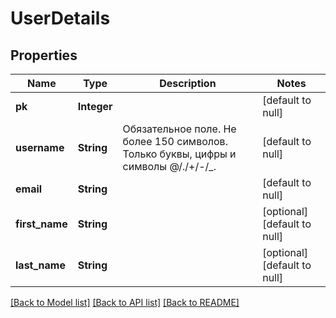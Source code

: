 # UserDetails
## Properties

Name | Type | Description | Notes
------------ | ------------- | ------------- | -------------
**pk** | **Integer** |  | [default to null]
**username** | **String** | Обязательное поле. Не более 150 символов. Только буквы, цифры и символы @/./+/-/_. | [default to null]
**email** | **String** |  | [default to null]
**first\_name** | **String** |  | [optional] [default to null]
**last\_name** | **String** |  | [optional] [default to null]

[[Back to Model list]](../index.md#documentation-for-models) [[Back to API list]](../index.md#documentation-for-api-endpoints) [[Back to README]](../index.md)


